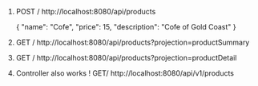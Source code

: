 1. POST / http://localhost:8080/api/products

   {
       "name": "Cofe",
       "price": 15,
       "description": "Cofe of Gold Coast"
   }


2. GET / http://localhost:8080/api/products?projection=productSummary


3. GET / http://localhost:8080/api/products?projection=productDetail
4.  Controller also works ! GET/ http://localhost:8080/api/v1/products